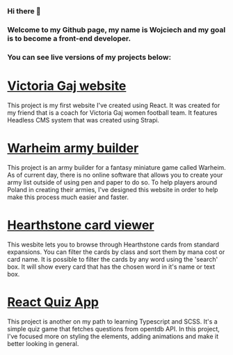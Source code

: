 ### Hi there 👋

### Welcome to my Github page, my name is Wojciech and my goal is to become a front-end developer.

### You can see live versions of my projects below:

# [Victoria Gaj website](http://www.victoria.mogilany.pl/)

This project is my first website I've created using React. It was created for my friend that is a coach for Victoria Gaj women football team. It features Headless CMS system that was created using Strapi.

# [Warheim army builder](https://warheimbuilder.netlify.app/)

This project is an army builder for a fantasy miniature game called Warheim. As of current day, there is no online software that allows you to create your army list outside of using pen and paper to do so. To help players around Poland in creating their armies, I've designed this website in order to help make this process much easier and faster.

# [Hearthstone card viewer](https://hearthstonecardviewer.netlify.app/)

This wesbite lets you to browse through Hearthstone cards from standard expansions. You can filter the cards by class and sort them by mana cost or card name. It is possible to filter the cards by any word using the 'search' box. It will show every card that has the chosen word in it's name or text box.

# [React Quiz App](liberadoquizapp.netlify.app/)


This project is another on my path to learning Typescript and SCSS. It's a simple quiz game that fetches questions from opentdb API. In this project, I've focused more on styling the elements, adding animations and make it better looking in general. 
